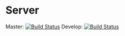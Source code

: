 # Server
Master:
[![Build Status](https://dev.azure.com/davidramos2306/davidramos2306/_apis/build/status/losAngelesDeBorja.Server?branchName=master)](https://dev.azure.com/davidramos2306/davidramos2306/_build/latest?definitionId=1&branchName=master)
Develop:
[![Build Status](https://dev.azure.com/davidramos2306/davidramos2306/_apis/build/status/losAngelesDeBorja.Server?branchName=dev)](https://dev.azure.com/davidramos2306/davidramos2306/_build/latest?definitionId=1&branchName=dev)
